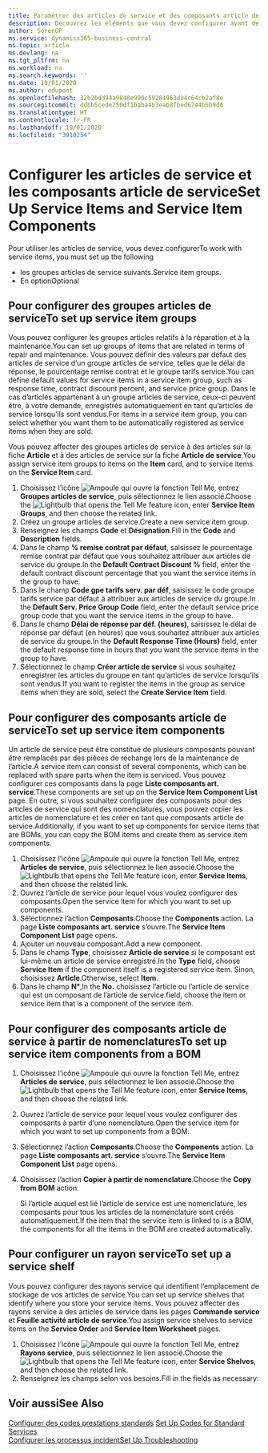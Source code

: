 ```yaml
---
title: Paramétrer des articles de service et des composants article de service | Microsoft Docs
description: Découvrez les éléments que vous devez configurer avant de pouvoir utiliser des articles de service, notamment les valeurs par défaut telles que le délai de réponse, le pourcentage remise contrat et le groupe tarifs service.
author: SorenGP
ms.service: dynamics365-business-central
ms.topic: article
ms.devlang: na
ms.tgt_pltfrm: na
ms.workload: na
ms.search.keywords: ''
ms.date: 10/01/2020
ms.author: edupont
ms.openlocfilehash: 32b2bdd94a9848e990c59284963d34c64cb2af8e
ms.sourcegitcommit: ddbb5cede750df1baba4b3eab8fbed6744b5b9d6
ms.translationtype: HT
ms.contentlocale: fr-FR
ms.lasthandoff: 10/01/2020
ms.locfileid: "3910254"
---
```

# <a name="set-up-service-items-and-service-item-components"></a><span data-ttu-id="e95cd-103">Configurer les articles de service et les composants article de service</span><span class="sxs-lookup"><span data-stu-id="e95cd-103">Set Up Service Items and Service Item Components</span></span>
<span data-ttu-id="e95cd-104">Pour utiliser les articles de service, vous devez configurer</span><span class="sxs-lookup"><span data-stu-id="e95cd-104">To work with service items, you must set up the following</span></span>

* <span data-ttu-id="e95cd-105">les groupes articles de service suivants.</span><span class="sxs-lookup"><span data-stu-id="e95cd-105">Service item groups.</span></span>
* <span data-ttu-id="e95cd-106">En option</span><span class="sxs-lookup"><span data-stu-id="e95cd-106">Optional</span></span>

## <a name="to-set-up-service-item-groups"></a><span data-ttu-id="e95cd-107">Pour configurer des groupes articles de service</span><span class="sxs-lookup"><span data-stu-id="e95cd-107">To set up service item groups</span></span>
<span data-ttu-id="e95cd-108">Vous pouvez configurer les groupes articles relatifs à la réparation et à la maintenance.</span><span class="sxs-lookup"><span data-stu-id="e95cd-108">You can set up groups of items that are related in terms of repair and maintenance.</span></span> <span data-ttu-id="e95cd-109">Vous pouvez définir des valeurs par défaut des articles de service d’un groupe articles de service, telles que le délai de réponse, le pourcentage remise contrat et le groupe tarifs service.</span><span class="sxs-lookup"><span data-stu-id="e95cd-109">You can define default values for service items in a service item group, such as response time, contract discount percent, and service price group.</span></span> <span data-ttu-id="e95cd-110">Dans le cas d’articles appartenant à un groupe articles de service, ceux-ci peuvent être, à votre demande, enregistrés automatiquement en tant qu’articles de service lorsqu’ils sont vendus.</span><span class="sxs-lookup"><span data-stu-id="e95cd-110">For items in a service item group, you can select whether you want them to be automatically registered as service items when they are sold.</span></span>  

<span data-ttu-id="e95cd-111">Vous pouvez affecter des groupes articles de service à des articles sur la fiche **Article** et à des articles de service sur la fiche **Article de service**.</span><span class="sxs-lookup"><span data-stu-id="e95cd-111">You assign service item groups to items on the **Item** card, and to service items on the **Service Item** card.</span></span>  

1. <span data-ttu-id="e95cd-112">Choisissez l’icône ![Ampoule qui ouvre la fonction Tell Me](media/ui-search/search_small.png "Dites-moi ce que vous voulez faire"), entrez **Groupes articles de service**, puis sélectionnez le lien associé.</span><span class="sxs-lookup"><span data-stu-id="e95cd-112">Choose the ![Lightbulb that opens the Tell Me feature](media/ui-search/search_small.png "Tell me what you want to do") icon, enter **Service Item Groups**, and then choose the related link.</span></span>  
2. <span data-ttu-id="e95cd-113">Créez un groupe articles de service.</span><span class="sxs-lookup"><span data-stu-id="e95cd-113">Create a new service item group.</span></span>  
3. <span data-ttu-id="e95cd-114">Renseignez les champs **Code** et **Désignation**.</span><span class="sxs-lookup"><span data-stu-id="e95cd-114">Fill in the **Code** and **Description** fields.</span></span>  
4. <span data-ttu-id="e95cd-115">Dans le champ **% remise contrat par défaut**, saisissez le pourcentage remise contrat par défaut que vous souhaitez attribuer aux articles de service du groupe.</span><span class="sxs-lookup"><span data-stu-id="e95cd-115">In the **Default Contract Discount %** field, enter the default contract discount percentage that you want the service items in the group to have.</span></span>  
5. <span data-ttu-id="e95cd-116">Dans le champ **Code gpe tarifs serv. par déf**, saisissez le code groupe tarifs service par défaut à attribuer aux articles de service du groupe.</span><span class="sxs-lookup"><span data-stu-id="e95cd-116">In the **Default Serv. Price Group Code** field, enter the default service price group code that you want the service items in the group to have.</span></span>  
6. <span data-ttu-id="e95cd-117">Dans le champ **Délai de réponse par déf. (heures)**, saisissez le délai de réponse par défaut (en heures) que vous souhaitez attribuer aux articles de service du groupe.</span><span class="sxs-lookup"><span data-stu-id="e95cd-117">In the **Default Response Time (Hours)** field, enter the default response time in hours that you want the service items in the group to have.</span></span>  
7. <span data-ttu-id="e95cd-118">Sélectionnez le champ **Créer article de service** si vous souhaitez enregistrer les articles du groupe en tant qu’articles de service lorsqu’ils sont vendus.</span><span class="sxs-lookup"><span data-stu-id="e95cd-118">If you want to register the items in the group as service items when they are sold, select the **Create Service Item** field.</span></span>  

## <a name="to-set-up-service-item-components"></a><span data-ttu-id="e95cd-119">Pour configurer des composants article de service</span><span class="sxs-lookup"><span data-stu-id="e95cd-119">To set up service item components</span></span>
<span data-ttu-id="e95cd-120">Un article de service peut être constitué de plusieurs composants pouvant être remplacés par des pièces de rechange lors de la maintenance de l’article.</span><span class="sxs-lookup"><span data-stu-id="e95cd-120">A service item can consist of several components, which can be replaced with spare parts when the item is serviced.</span></span> <span data-ttu-id="e95cd-121">Vous pouvez configurer ces composants dans la page **Liste composants art. service**.</span><span class="sxs-lookup"><span data-stu-id="e95cd-121">These components are set up on the **Service Item Component List** page.</span></span> <span data-ttu-id="e95cd-122">En outre, si vous souhaitez configurer des composants pour des articles de service qui sont des nomenclatures, vous pouvez copier les articles de nomenclature et les créer en tant que composants article de service.</span><span class="sxs-lookup"><span data-stu-id="e95cd-122">Additionally, if you want to set up components for service items that are BOMs, you can copy the BOM items and create them as service item components.</span></span>

1. <span data-ttu-id="e95cd-123">Choisissez l’icône ![Ampoule qui ouvre la fonction Tell Me](media/ui-search/search_small.png "Dites-moi ce que vous voulez faire"), entrez **Articles de service**, puis sélectionnez le lien associé.</span><span class="sxs-lookup"><span data-stu-id="e95cd-123">Choose the ![Lightbulb that opens the Tell Me feature](media/ui-search/search_small.png "Tell me what you want to do") icon, enter **Service Items**, and then choose the related link.</span></span>
2. <span data-ttu-id="e95cd-124">Ouvrez l’article de service pour lequel vous voulez configurer des composants.</span><span class="sxs-lookup"><span data-stu-id="e95cd-124">Open the service item for which you want to set up components.</span></span>  
3. <span data-ttu-id="e95cd-125">Sélectionnez l’action **Composants**.</span><span class="sxs-lookup"><span data-stu-id="e95cd-125">Choose the **Components** action.</span></span> <span data-ttu-id="e95cd-126">La page **Liste composants art. service** s’ouvre.</span><span class="sxs-lookup"><span data-stu-id="e95cd-126">The **Service Item Component List** page opens.</span></span>  
4. <span data-ttu-id="e95cd-127">Ajouter un nouveau composant.</span><span class="sxs-lookup"><span data-stu-id="e95cd-127">Add a new component.</span></span>  
5. <span data-ttu-id="e95cd-128">Dans le champ **Type**, choisissez **Article de service** si le composant est lui-même un article de service enregistré.</span><span class="sxs-lookup"><span data-stu-id="e95cd-128">In the **Type** field, choose **Service Item** if the component itself is a registered service item.</span></span> <span data-ttu-id="e95cd-129">Sinon, choisissez **Article**.</span><span class="sxs-lookup"><span data-stu-id="e95cd-129">Otherwise, select **Item**.</span></span>  
6. <span data-ttu-id="e95cd-130">Dans le champ **N°**,</span><span class="sxs-lookup"><span data-stu-id="e95cd-130">In the **No.**</span></span> <span data-ttu-id="e95cd-131">choisissez l’article ou l’article de service qui est un composant de l’article de service.</span><span class="sxs-lookup"><span data-stu-id="e95cd-131">field, choose the item or service item that is a component of the service item.</span></span>  

## <a name="to-set-up-service-item-components-from-a-bom"></a><span data-ttu-id="e95cd-132">Pour configurer des composants article de service à partir de nomenclatures</span><span class="sxs-lookup"><span data-stu-id="e95cd-132">To set up service item components from a BOM</span></span>
1.  <span data-ttu-id="e95cd-133">Choisissez l’icône ![Ampoule qui ouvre la fonction Tell Me](media/ui-search/search_small.png "Dites-moi ce que vous voulez faire"), entrez **Articles de service**, puis sélectionnez le lien associé.</span><span class="sxs-lookup"><span data-stu-id="e95cd-133">Choose the ![Lightbulb that opens the Tell Me feature](media/ui-search/search_small.png "Tell me what you want to do") icon, enter **Service Items**, and then choose the related link.</span></span>  
2. <span data-ttu-id="e95cd-134">Ouvrez l’article de service pour lequel vous voulez configurer des composants à partir d’une nomenclature.</span><span class="sxs-lookup"><span data-stu-id="e95cd-134">Open the service item for which you want to set up components from a BOM.</span></span>  
3. <span data-ttu-id="e95cd-135">Sélectionnez l’action **Composants**.</span><span class="sxs-lookup"><span data-stu-id="e95cd-135">Choose the **Components** action.</span></span> <span data-ttu-id="e95cd-136">La page **Liste composants art. service** s’ouvre.</span><span class="sxs-lookup"><span data-stu-id="e95cd-136">The **Service Item Component List** page opens.</span></span>  
4. <span data-ttu-id="e95cd-137">Choisissez l’action **Copier à partir de nomenclature**.</span><span class="sxs-lookup"><span data-stu-id="e95cd-137">Choose the **Copy from BOM** action.</span></span>  

    <span data-ttu-id="e95cd-138">Si l’article auquel est lié l’article de service est une nomenclature, les composants pour tous les articles de la nomenclature sont créés automatiquement.</span><span class="sxs-lookup"><span data-stu-id="e95cd-138">If the item that the service item is linked to is a BOM, the components for all the items in the BOM are created automatically.</span></span>  

## <a name="to-set-up-a-service-shelf"></a><span data-ttu-id="e95cd-139">Pour configurer un rayon service</span><span class="sxs-lookup"><span data-stu-id="e95cd-139">To set up a service shelf</span></span>
<span data-ttu-id="e95cd-140">Vous pouvez configurer des rayons service qui identifient l’emplacement de stockage de vos articles de service.</span><span class="sxs-lookup"><span data-stu-id="e95cd-140">You can set up service shelves that identify where you store your service items.</span></span> <span data-ttu-id="e95cd-141">Vous pouvez affecter des rayons service à des articles de service dans les pages **Commande service** et **Feuille activité article de service**.</span><span class="sxs-lookup"><span data-stu-id="e95cd-141">You assign service shelves to service items on the **Service Order** and **Service Item Worksheet** pages.</span></span>  

1. <span data-ttu-id="e95cd-142">Choisissez l’icône ![Ampoule qui ouvre la fonction Tell Me](media/ui-search/search_small.png "Dites-moi ce que vous voulez faire"), entrez **Rayons service**, puis sélectionnez le lien associé.</span><span class="sxs-lookup"><span data-stu-id="e95cd-142">Choose the ![Lightbulb that opens the Tell Me feature](media/ui-search/search_small.png "Tell me what you want to do") icon, enter **Service Shelves**, and then choose the related link.</span></span>
2. <span data-ttu-id="e95cd-143">Renseignez les champs selon vos besoins.</span><span class="sxs-lookup"><span data-stu-id="e95cd-143">Fill in the fields as necessary.</span></span>

## <a name="see-also"></a><span data-ttu-id="e95cd-144">Voir aussi</span><span class="sxs-lookup"><span data-stu-id="e95cd-144">See Also</span></span>
<span data-ttu-id="e95cd-145">[Configurer des codes prestations standards](service-how-setup-service-coding.md) </span><span class="sxs-lookup"><span data-stu-id="e95cd-145">[Set Up Codes for Standard Services](service-how-setup-service-coding.md) </span></span>  
[<span data-ttu-id="e95cd-146">Configurer les processus incident</span><span class="sxs-lookup"><span data-stu-id="e95cd-146">Set Up Troubleshooting</span></span>](service-how-setup-troubleshooting.md)
